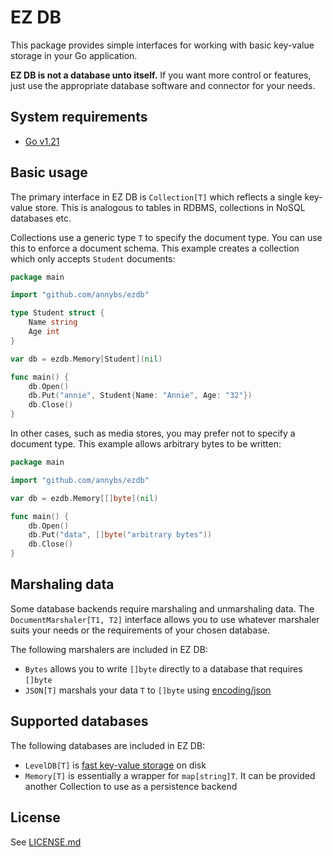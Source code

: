 # EZ DB

This package provides simple interfaces for working with basic key-value storage in your Go application.

**EZ DB is not a database unto itself.** If you want more control or features, just use the appropriate database software and connector for your needs.

## System requirements

- [Go v1.21](https://go.dev/dl/)

## Basic usage

The primary interface in EZ DB is `Collection[T]` which reflects a single key-value store. This is analogous to tables in RDBMS, collections in NoSQL databases etc.

Collections use a generic type `T` to specify the document type. You can use this to enforce a document schema. This example creates a collection which only accepts `Student` documents:

```go
package main

import "github.com/annybs/ezdb"

type Student struct {
	Name string
	Age int
}

var db = ezdb.Memory[Student](nil)

func main() {
	db.Open()
	db.Put("annie", Student{Name: "Annie", Age: "32"})
	db.Close()
}
```

In other cases, such as media stores, you may prefer not to specify a document type. This example allows arbitrary bytes to be written:

```go
package main

import "github.com/annybs/ezdb"

var db = ezdb.Memory[[]byte](nil)

func main() {
	db.Open()
	db.Put("data", []byte("arbitrary bytes"))
	db.Close()
}
```

## Marshaling data

Some database backends require marshaling and unmarshaling data. The `DocumentMarshaler[T1, T2]` interface allows you to use whatever marshaler suits your needs or the requirements of your chosen database.

The following marshalers are included in EZ DB:

- `Bytes` allows you to write `[]byte` directly to a database that requires `[]byte`
- `JSON[T]` marshals your data `T` to `[]byte` using [encoding/json](https://pkg.go.dev/encoding/json)

## Supported databases

The following databases are included in EZ DB:

- `LevelDB[T]` is [fast key-value storage](https://github.com/google/leveldb) on disk
- `Memory[T]` is essentially a wrapper for `map[string]T`. It can be provided another Collection to use as a persistence backend

## License

See [LICENSE.md](./LICENSE.md)
